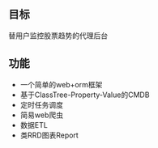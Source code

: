 ## 目标
替用户监控股票趋势的代理后台

## 功能
* 一个简单的web+orm框架
* 基于ClassTree-Property-Value的CMDB
* 定时任务调度
* 简易web爬虫
* 数据ETL
* 类RRD图表Report